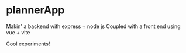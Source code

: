 # plannerApp
Makin' a backend with express + node js
Coupled with a front end using vue + vite

Cool experiments!
